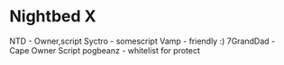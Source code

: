 # Nightbed X
NTD - Owner,script
Syctro - somescript
Vamp - friendly :)
7GrandDad - Cape Owner Script
pogbeanz - whitelist for protect
